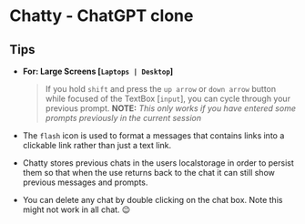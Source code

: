 # Chatty - ChatGPT clone

## Tips
- **For: Large Screens [`Laptops | Desktop`]**
  > If you hold `shift` and press the `up arrow` or `down arrow` button while focused of the TextBox [`input`], you can cycle through your previous prompt. **NOTE:** *This only works if you have entered some prompts previously in the current session*

- The `flash` icon is used to format a messages that contains links into a clickable link rather than just a text link.

- Chatty stores previous chats in the users localstorage in order to persist them so that when the use returns back to the chat it can still show previous messages and prompts.
- You can delete any chat by double clicking on the chat box. Note this might not work in all chat. 😉